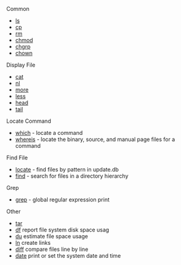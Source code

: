 Common
- [ls](ls.md)
- [cp](cp.md)
- [rm](rm.md)
- [chmod](chmod.md)
- [chgrp](chgrp.md)
- [chown](chown.md)

Display File
- [cat](cat.md)
- [nl](nl.md)
- [more](more.md)
- [less](less.md)
- [head](head.md)
- [tail](tail.md)

Locate Command
- [which](which.md) - locate a command
- [whereis](whereis.md) - locate the binary, source, and manual page files for a command

Find File 
- [locate](locate.md) - find files by pattern in update.db
- [find](find.md) - search for files in a directory hierarchy


Grep
- [grep](grep.md) - global regular expression print

Other
- [tar](tar.md)
- [df](df.md) report file system disk space usag
- [du](du.md) estimate file space usage
- [ln](ln.md) create links
- [diff](diff.md) compare files line by line
- [date](date.md) print or set the system date and time


